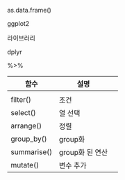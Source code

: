

as.data.frame()



ggplot2













라이브러리

dplyr



%>%



| 함수        | 설명            |      |
| ----------- | --------------- | ---- |
|             |                 |      |
| filter()    | 조건            |      |
| select()    | 열 선택         |      |
| arrange()   | 정렬            |      |
| group_by()  | group화         |      |
| summarise() | group화 된 연산 |      |
| mutate()    | 변수 추가       |      |











